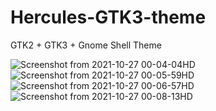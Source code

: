 # Hercules-GTK3-theme
GTK2 + GTK3 + Gnome Shell Theme


![Screenshot from 2021-10-27 00-04-04HD](https://user-images.githubusercontent.com/72749248/138979875-ecda7b0d-b48c-424b-b8e9-935190a5c1aa.png)
![Screenshot from 2021-10-27 00-05-59HD](https://user-images.githubusercontent.com/72749248/138980133-6f30dc3e-5d4e-4c6b-abc4-4af1c8a2dce2.png)
![Screenshot from 2021-10-27 00-06-57HD](https://user-images.githubusercontent.com/72749248/138980143-01f26d59-367d-4c75-8948-5465261d1e7a.png)
![Screenshot from 2021-10-27 00-08-13HD](https://user-images.githubusercontent.com/72749248/138980149-f323388f-ae40-4aca-8cf6-52c685ce9d7c.png)
